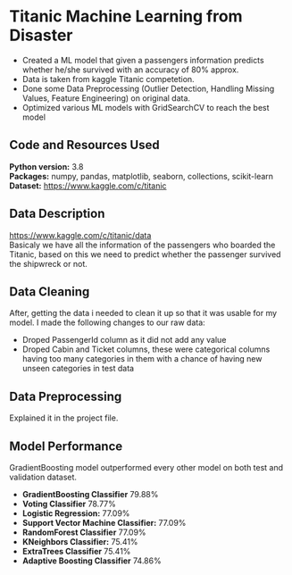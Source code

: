 # Titanic Machine Learning from Disaster
* Created a ML model that given a passengers information predicts whether he/she survived with an accuracy of 80% approx.
* Data is taken from kaggle Titanic competetion.
* Done some Data Preprocessing (Outlier Detection, Handling Missing Values, Feature Engineering) on original data.
* Optimized various ML models with GridSearchCV to reach the best model
## Code and Resources Used
**Python version:** 3.8  
**Packages:** numpy, pandas, matplotlib, seaborn, collections, scikit-learn  
**Dataset:** https://www.kaggle.com/c/titanic  
## Data Description
https://www.kaggle.com/c/titanic/data  
Basicaly we have all the information of the passengers who boarded the Titanic, based on this we need to predict whether the passenger survived the shipwreck or not.
## Data Cleaning
After, getting the data i needed to clean it up so that it was usable for my model. I made the following changes to our raw data:
*    Droped PassengerId column as it did not add any value
*    Droped Cabin and Ticket columns, these were categorical columns having too many categories in them with a chance of having new unseen categories in test data
## Data Preprocessing
Explained it in the project file.
## Model Performance
GradientBoosting model outperformed every other model on both test and validation dataset.  
*    **GradientBoosting Classifier** 79.88%
*    **Voting Classifier** 78.77%
*    **Logistic Regression:**  77.09%
*    **Support Vector Machine Classifier:** 77.09%
*    **RandomForest Classifier** 77.09%
*    **KNeighbors Classifier:** 75.41%
*    **ExtraTrees Classifier** 75.41%
*    **Adaptive Boosting Classifier** 74.86%
